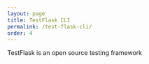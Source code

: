 ```yaml
---
layout: page
title: TestFlask CLI
permalink: /test-flask-cli/
order: 4
---
```


TestFlask is an open source testing framework